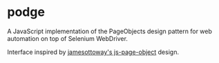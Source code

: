 podge
=====

A JavaScript implementation of the PageObjects design pattern for web automation on top of Selenium WebDriver.

Interface inspired by [jamesottoway's js-page-object](https://github.com/jamesottaway/js-page-object) design.
